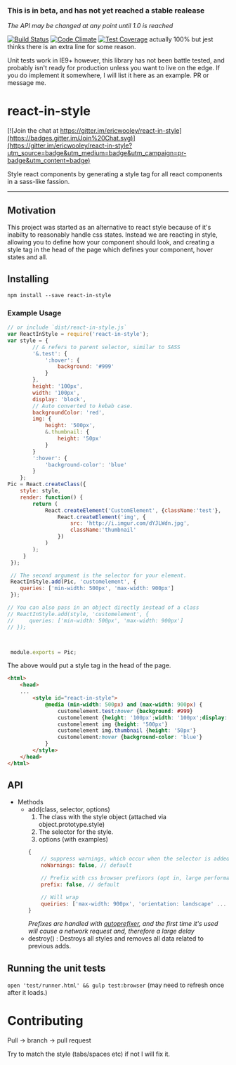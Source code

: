 ### This is in beta, and has not yet reached a stable realease
*The API may be changed at any point until 1.0 is reached*

[![Build Status](https://travis-ci.org/ericwooley/react-in-style.svg)](https://travis-ci.org/ericwooley/react-in-style)
[![Code Climate](https://codeclimate.com/github/ericwooley/react-in-style/badges/gpa.svg)](https://codeclimate.com/github/ericwooley/react-in-style)
[![Test Coverage](https://codeclimate.com/github/ericwooley/react-in-style/badges/coverage.svg)](https://codeclimate.com/github/ericwooley/react-in-style) actually 100% but jest thinks there is an extra line for some reason.

Unit tests work in IE9+ however, this library has not been battle tested, and probably isn't ready for production unless you want to live on the edge. If you do implement it somewhere, I will list it here as an example. PR or message me.

# react-in-style

[![Join the chat at https://gitter.im/ericwooley/react-in-style](https://badges.gitter.im/Join%20Chat.svg)](https://gitter.im/ericwooley/react-in-style?utm_source=badge&utm_medium=badge&utm_campaign=pr-badge&utm_content=badge)

Style react components by generating a style tag for all react components in a sass-like fassion.

--------------------------------------------------------------------------------------------------
## Motivation

This project was started as an alternative to react style because of it's inabilty to reasonably handle 
css states. Instead we are reacting in style, allowing you to define how your component should look, and creating a style tag in the head of the page which defines your component, hover states and all.

## Installing

`npm install --save react-in-style`


### Example Usage

```javascript
// or include `dist/react-in-style.js`
var ReactInStyle = require('react-in-style');
var style = {
        // & refers to parent selector, similar to SASS
        '&.test': {
            ':hover': {
                background: '#999'
            }
        },
        height: '100px',
        width: '100px',
        display: 'block',
        // Auto converted to kebab case.
        backgroundColor: 'red',
        img: {
            height: '500px',
            &.thumbnail: {
                height: '50px'
            }
        }
        ':hover': {
            'background-color': 'blue'
        }
    };
Pic = React.createClass({
    style: style,
    render: function() {
        return (
            React.createElement('CustomElement', {className:'test'},
                React.createElement('img', {
                    src: 'http://i.imgur.com/dYJLWdn.jpg',
                    className:'thumbnail'
                })
            )
        );
     }
 });

 // The second argument is the selector for your element.
 ReactInStyle.add(Pic, 'customelement', {
    queries: ['min-width: 500px', 'max-width: 900px']
 });

// You can also pass in an object directly instead of a class
// ReactInStyle.add(style, 'customelement', {
//     queries: ['min-width: 500px', 'max-width: 900px']
// });



 module.exports = Pic;
 ```
 
 The above would put a style tag in the head of the page. 

```html
<html>
    <head>
    ...
        <style id="react-in-style">
            @media (min-width: 500px) and (max-width: 900px) {
                customelement.test:hover {background: #999}
                customelement {height: '100px';width: '100px';display: 'block';background-color: 'red'}
                customelement img {height: '500px'}
                customelement img.thumbnail {height: '50px'} 
                customelement:hover {background-color: 'blue'}
            }
        </style>    
    </head>
</html>
```

## API

* Methods
    - add(class, selector, options)
        1. The class with the style object (attached via object.prototype.style)
        2. The selector for the style.
        3. options (with examples)
        ```javascript
        {
            // suppress warnings, which occur when the selector is added twice.
            noWarnings: false, // default

            // Prefix with css browser prefixors (opt in, large performance hit, *see note below)
            prefix: false, // default 

            // Will wrap 
            queiries: ['max-width: 900px', 'orientation: landscape' ... ] // example
        }
        
        ```
        *Prefixes are handled with [autoprefixer](https://github.com/postcss/autoprefixer-core), and the first time it's used will cause a network request and, therefore a large delay*
    - destroy() : Destroys all styles and removes all data related to previous adds.

## Running the unit tests

`open 'test/runner.html' && gulp test:browser` (may need to refresh once after it loads.)



# Contributing

Pull -> branch -> pull request

Try to match the style (tabs/spaces etc) if not I will fix it.
